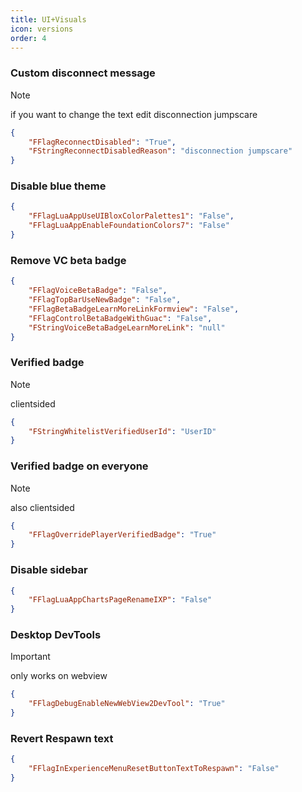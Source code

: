 ```yaml
---
title: UI+Visuals
icon: versions
order: 4
---
```

### Custom disconnect message
> [!NOTE]
> if you want to change the text edit disconnection jumpscare
```json
{
    "FFlagReconnectDisabled": "True",
    "FStringReconnectDisabledReason": "disconnection jumpscare"
}
```
### Disable blue theme
```json
{
    "FFlagLuaAppUseUIBloxColorPalettes1": "False",
    "FFlagLuaAppEnableFoundationColors7": "False"
}
```
### Remove VC beta badge
```json
{
    "FFlagVoiceBetaBadge": "False",
    "FFlagTopBarUseNewBadge": "False",
    "FFlagBetaBadgeLearnMoreLinkFormview": "False",
    "FFlagControlBetaBadgeWithGuac": "False",
    "FStringVoiceBetaBadgeLearnMoreLink": "null"
}
```
### Verified badge
> [!NOTE]
> clientsided
```json
{
    "FStringWhitelistVerifiedUserId": "UserID"
}
```
### Verified badge on everyone
> [!NOTE]
> also clientsided
```json
{
    "FFlagOverridePlayerVerifiedBadge": "True"
}
```
### Disable sidebar
```json
{
    "FFlagLuaAppChartsPageRenameIXP": "False"
}
```
### Desktop DevTools
> [!IMPORTANT]
> only works on webview
```json
{
    "FFlagDebugEnableNewWebView2DevTool": "True"
}
```
### Revert Respawn text
```json
{
    "FFlagInExperienceMenuResetButtonTextToRespawn": "False"
}
```